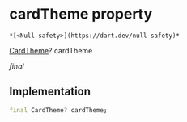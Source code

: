 


# cardTheme property




    *[<Null safety>](https://dart.dev/null-safety)*


[CardTheme](https://api.flutter.dev/flutter/material/CardTheme-class.html)? cardTheme
  
_final_






## Implementation

```dart
final CardTheme? cardTheme;


```







